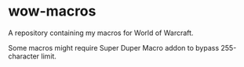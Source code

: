 # wow-macros
A repository containing my macros for World of Warcraft.

Some macros might require Super Duper Macro addon to bypass 255-character limit.
